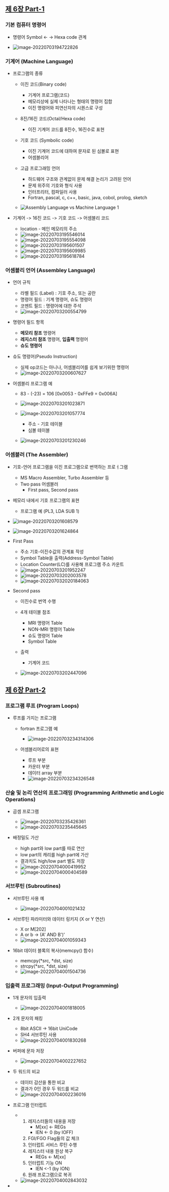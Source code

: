 
## [제 6장 Part-1](https://www.youtube.com/watch?v=bx3qZQb0LL8&list=PLc8fQ-m7b1hCHTT7VH2oo0Ng7Et096dYc&index=14)

### 기본 컴퓨터 명령어

- 명령어 Symbol <- -> Hexa code 관계

- ![image-20220703194722826](6장-기본-컴퓨터-프로그래밍.assets/image-20220703194722826.png)

### 기계어 (Machine Language)

- 프로그램의 종류
  - 이진 코드(Binary code)
    - 기계어 프로그램(코드)
    - 메모리상에 실제 나타나는 형태의 명령어 집합
    - 이진 명령어와 피연산자의 시퀀스로 구성

  - 8진/16진 코드(Octal/Hexa code)
    - 이진 기계어 코드를 8진수, 16진수로 표현

  - 기호 코드 (Symbolic code)
    - 이진 기계어 코드에 대하여 문자로 된 심볼로 표현
    - 어셈블리어

  - 고급 프로그래밍 언어
    - 하드웨어 구조와 관계없이 문제 해결 논리가 고려된 언어
    - 문제 위주의 기호와 형식 사용
    - 인터프리터, 컴파일러 사용
    - Fortran, pascal, c, c++, basic, java, cobol, prolog, sketch

  - ![Assembly Language vs Machine Language 1](6장-기본-컴퓨터-프로그래밍.assets/Assembly-Language-vs-Machine-Language-1.png.webp)

- 기계어 -> 16진 코드 -> 기호 코드 -> 어셈블리 코드
  - location - 메인 메모리의 주소
  - ![image-20220703195546014](6장-기본-컴퓨터-프로그래밍.assets/image-20220703195546014.png)
  - ![image-20220703195554098](6장-기본-컴퓨터-프로그래밍.assets/image-20220703195554098.png)
  - ![image-20220703195601507](6장-기본-컴퓨터-프로그래밍.assets/image-20220703195601507.png)
  - ![image-20220703195609985](6장-기본-컴퓨터-프로그래밍.assets/image-20220703195609985.png)
  - ![image-20220703195618784](6장-기본-컴퓨터-프로그래밍.assets/image-20220703195618784.png)


### 어셈블리 언어 (Assembley Language)

- 언어 규칙
  - 라벨 필드 (Label) : 기호 주소, 또는 공란
  - 명령어 필드 : 기계 명령어, 슈도 명령어
  - 코멘트 필드 : 명령어에 대한 주석
  - ![image-20220703200554799](6장-기본-컴퓨터-프로그래밍.assets/image-20220703200554799.png)

- 명령어 필드 항목
  - **메모리 참조** 명령어
  - **레지스터 참조** 명령어, **입출력** 명령어
  - **슈도 명령어**

- 슈도 명령어(Pseudo Instruction)
  - 실제 op코드는 아니나, 어셈블리어를 쉽게 보기위한 명령어
  - ![image-20220703200607627](6장-기본-컴퓨터-프로그래밍.assets/image-20220703200607627.png)

- 어셈블리 프로그램 예
  - 83 - (-23) = 106 [0x0053 - 0xFFe9 = 0x006A]
  - ![image-20220703201023871](6장-기본-컴퓨터-프로그래밍.assets/image-20220703201023871.png)
  - ![image-20220703201057774](6장-기본-컴퓨터-프로그래밍.assets/image-20220703201057774.png)
    - 주소 - 기호 테이블
    - 심볼 테이블

  - ![image-20220703201230246](6장-기본-컴퓨터-프로그래밍.assets/image-20220703201230246.png)


### 어셈블러 (The Assembler)

- 기호-언어 프로그램을 이진 프로그램으로 번역하는 프로ㅓ그램
  - MS Macro Assembler, Turbo Assembler 등
  - Two pass 어셈블러
    - First pass, Second pass

- 메모리 내에서 기호 프로그램의 표현
  - 프로그램 예 (PL3, LDA SUB 1)

- ![image-20220703201608579](6장-기본-컴퓨터-프로그래밍.assets/image-20220703201608579.png)
- ![image-20220703201624864](6장-기본-컴퓨터-프로그래밍.assets/image-20220703201624864.png)
- First Pass
  - 주소 기호-이진수값의 관계표 작성
  - Symbol Table을 출력(Address-Symbol Table)
  - Location Counter(LC)를 사용해 프로그램 주소 카운트
  - ![image-20220703201952247](6장-기본-컴퓨터-프로그래밍.assets/image-20220703201952247.png)
  - ![image-20220703202003578](6장-기본-컴퓨터-프로그래밍.assets/image-20220703202003578.png)
  - ![image-20220703202018406](6장-기본-컴퓨터-프로그래밍.assets/image-20220703202018406.png)3

- Second pass
  - 이진수로 번역 수행
  - 4개 테이블 참조
    - MRI 명령어 Table
    - NON-MRI 명령어 Table
    - 슈도 명령어 Table
    - Symbol Table

  - 출력
    - 기계어 코드

  - ![image-20220703202447096](6장-기본-컴퓨터-프로그래밍.assets/image-20220703202447096.png)


## [제 6장 Part-2](https://www.youtube.com/watch?v=hXKSCzaYCXk&list=PLc8fQ-m7b1hCHTT7VH2oo0Ng7Et096dYc&index=15)

### 프로그램 루프 (Program Loops)

- 루프를 가지는 프로그램
  - fortran 프로그램 예
    - ![image-20220703234314306](6장-기본-컴퓨터-프로그래밍.assets/image-20220703234314306.png)

  - 어셈블리어로의 표현
    - 루프 부분
    - 카운터 부분
    - 데이터 array 부분
    - ![image-20220703234326548](6장-기본-컴퓨터-프로그래밍.assets/image-20220703234326548.png)


### 산술 및 논리 연산의 프로그래밍 (Programming Arithmetic and Logic Operations)

- 곱셈 프로그램
  - ![image-20220703235426361](6장-기본-컴퓨터-프로그래밍.assets/image-20220703235426361.png)
  - ![image-20220703235445645](6장-기본-컴퓨터-프로그래밍.assets/image-20220703235445645.png)

- 배정밀도 가산
  - high part와 low part를 따로 연산
  - low part의 캐리를 high part에 가산
  - 결과치도 high/low part 별도 저장
  - ![image-20220704000419952](6장-기본-컴퓨터-프로그래밍.assets/image-20220704000419952.png)
  - ![image-20220704000404589](6장-기본-컴퓨터-프로그래밍.assets/image-20220704000404589.png)



### 서브루틴 (Subroutines)

- 서브루틴 사용 예
  - ![image-20220704001021432](6장-기본-컴퓨터-프로그래밍.assets/image-20220704001021432.png)

- 서브루틴 파라미터와 데이터 링키지 (X or Y 연산)
  - X or M[202]
  - A or b -> (A' AND B')'
  - ![image-20220704001059343](6장-기본-컴퓨터-프로그래밍.assets/image-20220704001059343.png)

- 16bit 데이터 블록의 복사(memcpy() 함수)
  - memcpy(*src, *dst, size)
  - strcpy(*src, *dst, size)
  - ![image-20220704001504736](6장-기본-컴퓨터-프로그래밍.assets/image-20220704001504736.png)


### 입출력 프로그래밍 (Input-Output Programming)

- 1개 문자의 입출력
  - ![image-20220704001818005](6장-기본-컴퓨터-프로그래밍.assets/image-20220704001818005.png)
- 2개 문자의 패킹
  - 8bit ASCII -> 16bit UniCode
  - SH4 서브루틴 사용
  - ![image-20220704001830268](6장-기본-컴퓨터-프로그래밍.assets/image-20220704001830268.png)
- 버퍼에 문자 저장
  - ![image-20220704002227652](6장-기본-컴퓨터-프로그래밍.assets/image-20220704002227652.png)

- 두 워드의 비교
  - 데이터 감산을 통한 비교
  - 결과가 0인 경우 두 워드를 비교
  - ![image-20220704002236016](6장-기본-컴퓨터-프로그래밍.assets/image-20220704002236016.png)
- 프로그램 인터럽트
  - 1. 레지스터들의 내용을 저장
       - M[xx] <- REGs
       - IEN <- 0 (by IOFF)
    2. FGI/FGO Flag들의 값 체크
    3. 인터럽트 서비스 루틴 수행
    4. 레지스터 내용 원상 복구
       - REGs <- M[xx]
    5. 인터럽트 기능 ON
       - IEN <-1 (by ION)
    6. 원래 프로그램으로 복귀
  - ![image-20220704002843032](6장-기본-컴퓨터-프로그래밍.assets/image-20220704002843032.png)

- 
